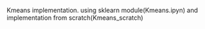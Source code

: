 Kmeans implementation. using sklearn module(Kmeans.ipyn) and implementation from scratch(Kmeans_scratch)
